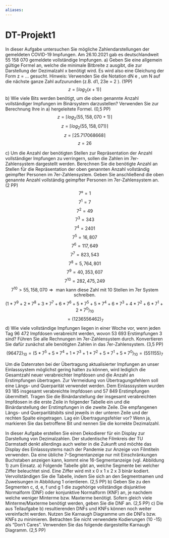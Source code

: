 ```yaml
---
aliases: 
---
```

# DT-Projekt1

In dieser Aufgabe untersuchen Sie mögliche Zahlendarstellungen der gemeldeten COVID-19 Impfungen. Am 26.10.2021 gab es deutschlandweit 55 158 070 gemeldete vollständige Impfungen.
a) Geben Sie eine allgemein gültige Formel an, welche die minimale Bitbreite z ausgibt, die zur Darstellung der Dezimalzahl x benötigt wird. Es wird also eine Gleichung der Form z = ... gesucht.
Hinweis: Verwenden Sie die Notation dN e , um N auf die nächste ganze Zahl aufzurunden (z.B. d1, 23e = 2 ). (1PP)
$$z=\lceil log_2(x+1)\rceil$$
b) Wie viele Bits werden benötigt, um die oben genannte Anzahl vollständiger Impfungen im Binärsystem darzustellen? Verwenden Sie zur Berechnung Ihre in a) hergeleitete Formel. (0,5 PP)
$$z=\lceil log_2(55,158,070+1)\rceil$$
$$z=\lceil log_2(55,158,071)\rceil$$
$$z=\lceil 25.717068668\rceil$$
$$z=26$$

c) Um die Anzahl der benötigten Stellen zur Repräsentation der Anzahl vollständiger Impfungen zu verringern, sollen die Zahlen im 7er-Zahlensystem dargestellt werden. Berechnen Sie die benötigte Anzahl an Stellen für die Repräsentation der oben genannten Anzahl vollständig geimpfter Personen im 7er-Zahlensystem. Geben Sie anschließend die oben genannte Anzahl vollständig geimpfter Personen im 7er-Zahlensystem an. (2 PP)
$$7⁰=1$$
$$7^1=7$$
$$7^2=49$$
$$7^3=343$$
$$7^4=2401$$
$$7^5=16,807$$
$$7^6=117,649$$
$$7^7=823,543$$
$$7^8=5,764,801$$
$$7^9=40,353,607$$
$$7^{10}=282,475,249$$
$$7^{10}>55,158,070\Rightarrow\text{ man kann diese Zahl mit 10 Stellen im 7er System schreiben.}$$
$$(1*7^9+2*7^8+3*7^7+6*7^6+5*7^5+5*7^4+6*7^3+4*7^2+6*7^1+2*7^0)_{10}$$
$$=(1236556462)_7$$
d) Wie viele vollständige Impfungen liegen in einer Woche vor, wenn jeden Tag 96 472 Impfdosen verabreicht werden, wovon 53 693 Erstimpfungen 3 sind? Führen Sie alle Rechnungen im 7er-Zahlensystem durch. Konvertieren Sie dafür zunächst alle benötigten Zahlen in das 7er-Zahlensystem. (3,5 PP)
$$(96472)_{10}=(5*7^5+5*7^4+1*7^3+1*7^2+5*7^1+5*7^0)_{10}=(551155)_{7}$$

Um die Datenraten bei der Übertragung aktualisierter Impfungen an unser Einlasssystem möglichst gering halten zu können, wird lediglich die Gesamtzahl neuer verabreichter Impfdosen und die Anzahl an Erstimpfungen übertragen. Zur Vermeidung von Übertragungsfehlern soll eine Längs- und Querparität verwendet werden.
Dem Einlasssystem wurden 93 185 insgesamt verabreichte Impfdosen und 57 849 Erstimpfungen übermittelt. Tragen Sie die Binärdarstellung der insgesamt verabreichten Impfdosen in die erste Zeile in folgender Tabelle ein und die Binärdarstellung der Erstimpfungen in die zweite Zeile. Die empfangenen Längs- und Querparitätsbits sind jeweils in der unteren Zeile und der rechten Spalte eingetragen. Lag ein Übertragungsfehler vor? Wenn ja, markieren Sie das betroffene Bit und nennen Sie die korrekte Dezimalzahl.

In dieser Aufgabe erstellen Sie einen Dekodierer für ein Display zur Darstellung von Dezimalzahlen. Der studentische Filmkreis der TU Darmstadt denkt allerdings auch weiter in die Zukunft und möchte das Display des Einlasssystems nach der Pandemie zur Anzeige von Filmtiteln verwenden. Da eine übliche 7-Segmentanzeige nur mit Einschränkungen Buchstaben anzeigen kann, kommt eine 16-Segmentanzeige (vgl. Abbildung 1) zum Einsatz. 
a) Folgende Tabelle gibt an, welche Segmente bei welcher Ziffer beleuchtet sind. Eine Ziffer wird mit x 0 x 1 x 2 x 3 binär kodiert. Vervollständigen Sie die Tabelle, indem Sie sich an den Segmentnamen und Zuweisungen in Abbildung 1 orientieren. (2,5 PP)
b) Geben Sie zu den Segmenten c, d, e, f und g 1 die zugehörige vollständige disjunktive Normalform (DNF) oder konjunktive Normalform (KNF) an, je nachdem welche weniger Minterme bzw. Maxterme benötigt. Sofern gleich viele Minterme/Maxterme benötigt werden, geben Sie die DNF an. (2,5 PP)
c) Die aus Teilaufgabe b) resultierenden DNFs und KNFs können noch weiter vereinfacht werden. Nutzen Sie Karnaugh Diagramme um die DNFs bzw. KNFs zu minimieren. Betrachten Sie nicht verwendete Kodierungen (10 -15) als “Don’t Cares”. Verwenden Sie das folgende dargestellte Karnaugh Diagramm. (2,5 PP)